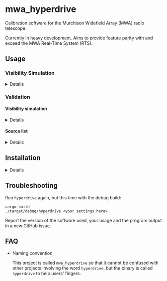 # mwa_hyperdrive

Calibration software for the Murchison Widefield Array (MWA) radio telescope.

Currently in heavy development. Aims to provide feature parity with and exceed
the MWA Real-Time System (RTS).

## Usage
### Visibility Simulation
<details>

`hyperdrive` can simulate MWA visibilities from a source catalogue, similar to
Jack Line's [WODEN](https://github.com/JLBLine/WODEN).

The help text containing all possible options can be seen with:

    hyperdrive simulate-vis -h

While all options can be specified as command line arguments, they may also be
specified as `.toml` or `.json` parameter files, e.g.

`hyperdrive.toml`
```toml
source_list = "/home/chj/wodanlist_VLA-ForA.txt"
metafits = "/home/chj/1102865128.metafits"
ra = 50.67
dec = -37.20
fine_channel_width = 80
bands = [1,2,3]
steps = 14
time_res = 8.0
```

`hyperdrive.json`
```json
{
    "source_list": "/home/chj/wodanlist_VLA-ForA.txt",
    "metafits": "/home/chj/1102865128.metafits",
    "ra": 50.67,
    "dec": -37.20,
    "fine_channel_width": 80,
    "num_bands": 3,
    "steps": 14,
    "time_res": 8.0
}
```

Run with:

    hyperdrive simulate-vis </path/to/param/file.toml_or_json>

Any command-line arguments specified alongside a parameter file will *override*
the parameter file's settings.
</details>

### Validation
#### Visibility simulation
<details>
To check if arguments could be used with `simulate-vis`, one could check with `verify-simulate-vis`:

    hyperdrive verify-simulate-vis <args>

If valid, this routine will print out the args as well as the observation
context from the metafits file.
</details>

#### Source list
<details>
To check if a source list is compatible with `hyperdrive`, the following can be
used:

    hyperdrive verify-srclist </path/to/srclist1> </path/to/srclist2>

Check the help text for more details.

    hyperdrive verify-srclist -h

More than one source list can be given at a time.
</details>

## Installation
<details>

### Prerequisites
<details>

- A Rust compiler with a version >= 1.42.0

  `https://www.rust-lang.org/tools/install`

- [cfitsio](https://heasarc.gsfc.nasa.gov/docs/software/fitsio/)

- [CUDA](https://developer.nvidia.com/cuda-zone)

  - As well as an NVIDIA GPU with compute capability >=2. See this
    [list](https://developer.nvidia.com/cuda-gpus) to determine what compute
    capability a GPU has.

- libclang

  This is a system library needed for some of `hyperdrive`'s dependencies.

  On Ubuntu, this library is provided by the package `libclang-dev`.

  On Arch, it is provided by the package `clang`.

Memory requirements can't be specified yet, as the code is still in development.
</details>

### Hyperdrive-specific instructions
<details>

- Specify your GPU's compute capability

    Export the `HYPERDRIVE_CUDA_COMPUTE` environment variable with your
    compute-capability number, e.g.

    `export HYPERDRIVE_CUDA_COMPUTE=75`

- Compile the source

    `cargo build --release`

    You may need to specify additional compiler options, depending on your
    setup. For example, CUDA can only use certain versions of GCC, so the
    following might be needed before running `cargo build`:

    `export CXX=/usr/bin/g++-5`

    It's also possible to specify environment variables temporarily:

    `CXX=/usr/bin/g++-5 HYPERDRIVE_CUDA_COMPUTE=75 cargo build --release`

- Run the compiled binary

    `./target/release/hyperdrive -h`

    A number of subcommands should present themselves, and the help text for
    each command should clarify usage.

    On the same system, the `hyperdrive` binary can be copied and used
    anywhere you like!
</details>
</details>

## Troubleshooting

Run `hyperdrive` again, but this time with the debug build:

    cargo build
    ./target/debug/hyperdrive <your settings here>

Report the version of the software used, your usage and the program output in a
new GitHub issue.

## FAQ
- Naming convention

    This project is called `mwa_hyperdrive` so that it cannot be confused with
    other projects involving the word `hyperdrive`, but the binary is called
    `hyperdrive` to help users' fingers.
